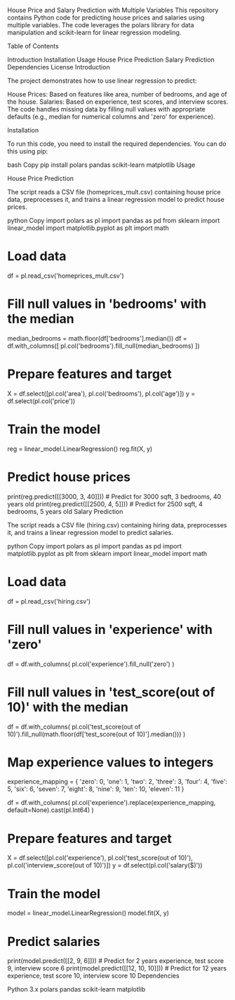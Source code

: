 House Price and Salary Prediction with Multiple Variables
This repository contains Python code for predicting house prices and salaries using multiple variables. The code leverages the polars library for data manipulation and scikit-learn for linear regression modeling.

Table of Contents

Introduction
Installation
Usage
House Price Prediction
Salary Prediction
Dependencies
License
Introduction

The project demonstrates how to use linear regression to predict:

House Prices: Based on features like area, number of bedrooms, and age of the house.
Salaries: Based on experience, test scores, and interview scores.
The code handles missing data by filling null values with appropriate defaults (e.g., median for numerical columns and 'zero' for experience).

Installation

To run this code, you need to install the required dependencies. You can do this using pip:

bash
Copy
pip install polars pandas scikit-learn matplotlib
Usage

House Price Prediction

The script reads a CSV file (homeprices_mult.csv) containing house price data, preprocesses it, and trains a linear regression model to predict house prices.

python
Copy
import polars as pl
import pandas as pd
from sklearn import linear_model
import matplotlib.pyplot as plt
import math

# Load data
df = pl.read_csv('homeprices_mult.csv')

# Fill null values in 'bedrooms' with the median
median_bedrooms = math.floor(df['bedrooms'].median())
df = df.with_columns([
    pl.col('bedrooms').fill_null(median_bedrooms)
])

# Prepare features and target
X = df.select([pl.col('area'), pl.col('bedrooms'), pl.col('age')])
y = df.select(pl.col('price'))

# Train the model
reg = linear_model.LinearRegression()
reg.fit(X, y)

# Predict house prices
print(reg.predict([[3000, 3, 40]]))  # Predict for 3000 sqft, 3 bedrooms, 40 years old
print(reg.predict([[2500, 4, 5]]))   # Predict for 2500 sqft, 4 bedrooms, 5 years old
Salary Prediction

The script reads a CSV file (hiring.csv) containing hiring data, preprocesses it, and trains a linear regression model to predict salaries.

python
Copy
import polars as pl
import pandas as pd
import matplotlib.pyplot as plt
from sklearn import linear_model
import math

# Load data
df = pl.read_csv('hiring.csv')

# Fill null values in 'experience' with 'zero'
df = df.with_columns(
    pl.col('experience').fill_null('zero')
)

# Fill null values in 'test_score(out of 10)' with the median
df = df.with_columns(
    pl.col('test_score(out of 10)').fill_null(math.floor(df['test_score(out of 10)'].median()))
)

# Map experience values to integers
experience_mapping = {
    'zero': 0, 'one': 1, 'two': 2, 'three': 3, 'four': 4,
    'five': 5, 'six': 6, 'seven': 7, 'eight': 8, 'nine': 9,
    'ten': 10, 'eleven': 11
}

df = df.with_columns(
    pl.col('experience').replace(experience_mapping, default=None).cast(pl.Int64)
)

# Prepare features and target
X = df.select([pl.col('experience'), pl.col('test_score(out of 10)'), pl.col('interview_score(out of 10)')])
y = df.select(pl.col('salary($)'))

# Train the model
model = linear_model.LinearRegression()
model.fit(X, y)

# Predict salaries
print(model.predict([[2, 9, 6]]))   # Predict for 2 years experience, test score 9, interview score 6
print(model.predict([[12, 10, 10]]))  # Predict for 12 years experience, test score 10, interview score 10
Dependencies

Python 3.x
polars
pandas
scikit-learn
matplotlib
